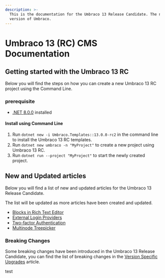 ```yaml
---
description: >-
  This is the documentation for the Umbraco 13 Release Candidate. The next major
  version of Umbraco.
---
```


# Umbraco 13 (RC) CMS Documentation

## Getting started with the Umbraco 13 RC

Below you will find the steps on how you can create a new Umbraco 13 RC project using the Command Line.

### prerequisite

* [.NET 8.0.0](https://dotnet.microsoft.com/en-us/download/dotnet/8.0) installed

#### Install using Command Line

1. Run `dotnet new -i Umbraco.Templates::13.0.0-rc2` in the command line to install the Umbraco 13 RC templates.
2. Run `dotnet new umbraco -n "MyProject"` to create a new project using Umbraco 13 RC.
3. Run `dotnet run --project "MyProject"` to start the newly created project.

## New and Updated articles

Below you will find a list of new and updated articles for the Umbraco 13 Release Candidate.

The list will be updated as more articles have been created and updated.

* [Blocks in Rich Text Editor](fundamentals/backoffice/property-editors/built-in-umbraco-property-editors/rich-text-editor/rte-blocks.md)
* [External Login Providers](reference/security/external-login-providers.md)
* [Two-factor Authentication](reference/security/two-factor-authentication.md)
* [Multinode Treepicker](fundamentals/backoffice/property-editors/built-in-umbraco-property-editors/multinode-treepicker.md)

### Breaking Changes

Some breaking changes have been introduced in the Umbraco 13 Release Candidate, you can find the list of breaking changes in the [Version Specific Upgrades](fundamentals/setup/upgrading/version-specific/) article.

test
